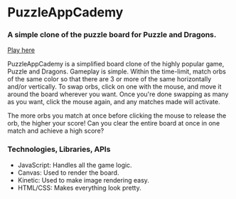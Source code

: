 # PuzzleAppCademy
### A simple clone of the puzzle board for Puzzle and Dragons.
<a href="http://evelynlee34.us/PuzzleAppCademy/">Play here</a>

PuzzleAppCademy is a simplified board clone of the highly popular game, Puzzle and Dragons. Gameplay is simple. Within the time-limit, match orbs of the same color so that there are 3 or more of the same horizontally and/or vertically. To swap orbs, click on one with the mouse, and move it around the board wherever you want. Once you're done swapping as many as you want, click the mouse again, and any matches made will activate.

The more orbs you match at once before clicking the mouse to release the orb, the higher your score! Can you clear the entire board at once in one match and achieve a high score?

### Technologies, Libraries, APIs

* JavaScript: Handles all the game logic.
* Canvas: Used to render the board.
* Kinetic: Used to make image rendering easy.
* HTML/CSS: Makes everything look pretty.
